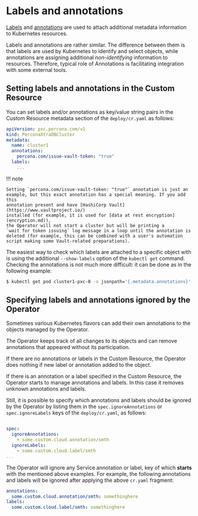 # Labels and annotations

[Labels](https://kubernetes.io/docs/concepts/overview/working-with-objects/labels/)
and [annotations](https://kubernetes.io/docs/concepts/overview/working-with-objects/annotations/)
are used to attach additional metadata information to Kubernetes resources.

Labels and annotations are rather similar. The difference between them is that
labels are used by Kubernetes to identify and select objects, while annotations
are assigning additional *non-identifying* information to resources.
Therefore, typical role of Annotations is facilitating integration with some
external tools.

## Setting labels and annotations in the Custom Resource

You can set labels and/or annotations as key/value string pairs in the Custom
Resource metadata section of the `deploy/cr.yaml` as follows:

```yaml
apiVersion: pxc.percona.com/v1
kind: PerconaXtraDBCluster
metadata:
  name: cluster1
  annotations:
    percona.com/issue-vault-token: "true"
  labels:
    ...
```

!!! note

    Setting `percona.com/issue-vault-token: "true"` annotation is just an
    example, but this exact annotation has a special meaning. If you add this
    annotation present and have [HashiCorp Vault](https://www.vaultproject.io/)
    installed (for example, it is used for [data at rest encryption](encryption.md)),
    the Operator will not start a cluster but will be printing a
    `wait for token issuing` log message in a loop until the annotation is
    deleted (for example, this can be combined with a user's automation
    script making some Vault-related preparations).

The easiest way to check which labels are attached to a specific object with is
using the additional `--show-labels` option of the `kubectl get` command.
Checking the annotations is not much more difficult: it can be done as in the
following example:

``` {.bash data-prompt="$" }
$ kubectl get pod cluster1-pxc-0 -o jsonpath='{.metadata.annotations}'
```

## <a name="annotations-ignore"></a>Specifying labels and annotations ignored by the Operator

Sometimes various Kubernetes flavors can add their own annotations to the
objects managed by the Operator.

The Operator keeps track of all changes to its objects and can remove
annotations that appeared without its participation.

If there are no annotations or labels in the Custom Resource, the Operator does
nothing if new label or annotation added to the object.

If there is an annotation or a label specified in the Custom Resource, the
Operator starts to manage annotations and labels. In this case it removes
unknown annotations and labels.

Still, it is possible to specify which annotations and labels should be
ignored by the Operator by listing them in the `spec.ignoreAnnotations` or
`spec.ignoreLabels` keys of the `deploy/cr.yaml`, as follows:

```yaml

spec:
  ignoreAnnotations:
    - some.custom.cloud.annotation/smth
  ignoreLabels:
    - some.custom.cloud.label/smth
...
```

The Operator will ignore any Service annotation or label, key of which
**starts** with the mentioned above examples. For example, the following
annotations and labels will be ignored after applying the above `cr.yaml`
fragment:

```yaml
annotations:
  some.custom.cloud.annotation/smth: somethinghere
labels:
  some.custom.cloud.label/smth: somethinghere
```

